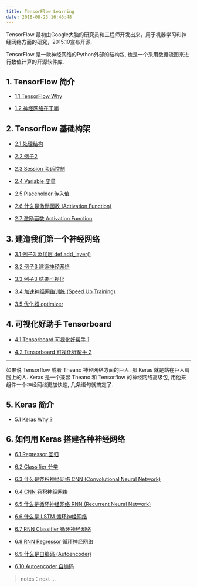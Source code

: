 ```yaml
---
title: TensorFlow Learning
date: 2018-08-23 16:46:48
---
```


TensorFlow 最初由Google大脑的研究员和工程师开发出来，用于机器学习和神经网络方面的研究，2015.10宣布开源.

TensorFlow 是一款神经网络的Python外部的结构包, 也是一个采用数据流图来进行数值计算的开源软件库.

## 1. TensorFlow 简介

- [1.1 TensorFlow Why][t1]

- [1.2 神经网络在干嘛][t2]  

[t1]: /2018/01/22/tensorflow-1-why/
[t2]: /2018/08/24/tensorflow-2-NN-what-do/

## 2. Tensorflow 基础构架

- [2.1 处理结构][t21]

- [2.2 例子2][0]

- [2.3 Session 会话控制][0]

- [2.4 Variable 变量][0]

- [2.5 Placeholder 传入值][0]

- [2.6 什么是激励函数 (Activation Function)][0]

- [2.7 激励函数 Activation Function][0]

[t21]: /2018/08/24/tensorflow-2-1-structure/

## 3. 建造我们第一个神经网络

- [3.1 例子3 添加层 def add_layer()][0]

- [3.2 例子3 建造神经网络][0]

- [3.3 例子3 结果可视化][0]

- [3.4 加速神经网络训练 (Speed Up Training)][0]

- [3.5 优化器 optimizer][0]

## 4. 可视化好助手 Tensorboard

- [4.1 Tensorboard 可视化好帮手 1][0]

- [4.2 Tensorboard 可视化好帮手 2][0]

---

如果说 Tensorflow 或者 Theano 神经网络方面的巨人. 那 Keras 就是站在巨人肩膀上的人. 
Keras 是一个兼容 Theano 和 Tensorflow 的神经网络高级包, 用他来组件一个神经网络更加快速, 几条语句就搞定了. 

## 5. Keras 简介

- [5.1 Keras Why ?][0]

## 6. 如何用 Keras 搭建各种神经网络

- [6.1 Regressor 回归][0]

- [6.2 Classifier 分类][0]

- [6.3 什么是卷积神经网络 CNN (Convolutional Neural Network)][0]

- [6.4 CNN 卷积神经网络][0]

- [6.5 什么是循环神经网络 RNN (Recurrent Neural Network)][0]

- [6.6 什么是 LSTM 循环神经网络][0]

- [6.7 RNN Classifier 循环神经网络][0]

- [6.8 RNN Regressor 循环神经网络][0]

- [6.9 什么是自编码 (Autoencoder)][0]

- [6.10 Autoencoder 自编码][0]

> notes：next ...

[0]: /tensorflow
[k1]: https://keras.io/zh/
